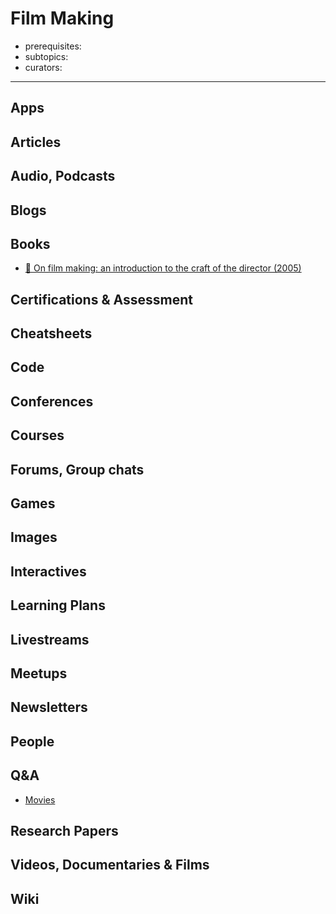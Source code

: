 # Film Making

- prerequisites:
- subtopics:
- curators:

------

## Apps

## Articles

## Audio, Podcasts

## Blogs

## Books

- [📕 On film making: an introduction to the craft of the director (2005)](http://www.goodreads.com/book/show/875419.On_Filmmaking)

## Certifications & Assessment

## Cheatsheets

## Code

## Conferences

## Courses

## Forums, Group chats

## Games

## Images

## Interactives

## Learning Plans

## Livestreams

## Meetups

## Newsletters

## People

## Q&A

- [Movies](https://www.quora.com/topic/Movies)

## Research Papers

## Videos, Documentaries & Films

## Wiki

